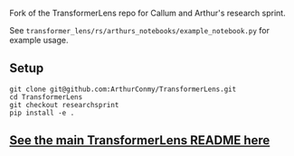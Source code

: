 Fork of the TransformerLens repo for Callum and Arthur's research sprint.

See `transformer_lens/rs/arthurs_notebooks/example_notebook.py` for example usage.

## Setup 

```
git clone git@github.com:ArthurConmy/TransformerLens.git
cd TransformerLens
git checkout researchsprint
pip install -e .
```

## [See the main TransformerLens README here](https://github.com/neelnanda-io/TransformerLens)
